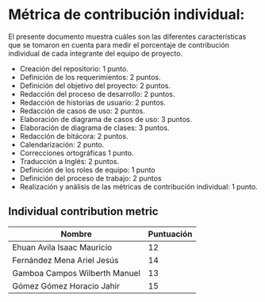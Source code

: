 # Métrica de contribución individual:
El presente documento muestra cuáles son las diferentes características que se tomaron en cuenta para medir el porcentaje de contribución individual de cada integrante del equipo de proyecto.
* Creación del repositorio: 1 punto.
* Definición de los requerimientos: 2 puntos.
* Definición del objetivo del proyecto: 2 puntos.
* Redacción del proceso de desarrollo: 2 puntos.
* Redacción de historias de usuario: 2 puntos.
* Redacción de casos de uso: 2 puntos.
* Elaboración de diagrama de casos de uso: 3 puntos.
* Elaboración de diagrama de clases: 3 puntos.
* Redacción de bitácora: 2 puntos.
* Calendarización: 2 punto.
* Correcciones ortográficas 1 punto.
* Traducción a Inglés: 2 puntos.
* Definición de los roles de equipo: 1 punto
* Definición del proceso de trabajo: 2 puntos
* Realización y análisis de las métricas de contribución individual: 1 punto.

## Individual contribution metric
|Nombre |Puntuación |
|--- |--- |
|Ehuan Avila Isaac Mauricio | 12 |
|Fernández Mena Ariel Jesús | 14 |
|Gamboa Campos Wilberth Manuel | 13 |
|Gómez Gómez Horacio Jahir | 15 |

